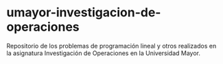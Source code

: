 # umayor-investigacion-de-operaciones
Repositorio de los problemas de programación lineal y otros realizados en la asignatura Investigación de Operaciones en la Universidad Mayor.
